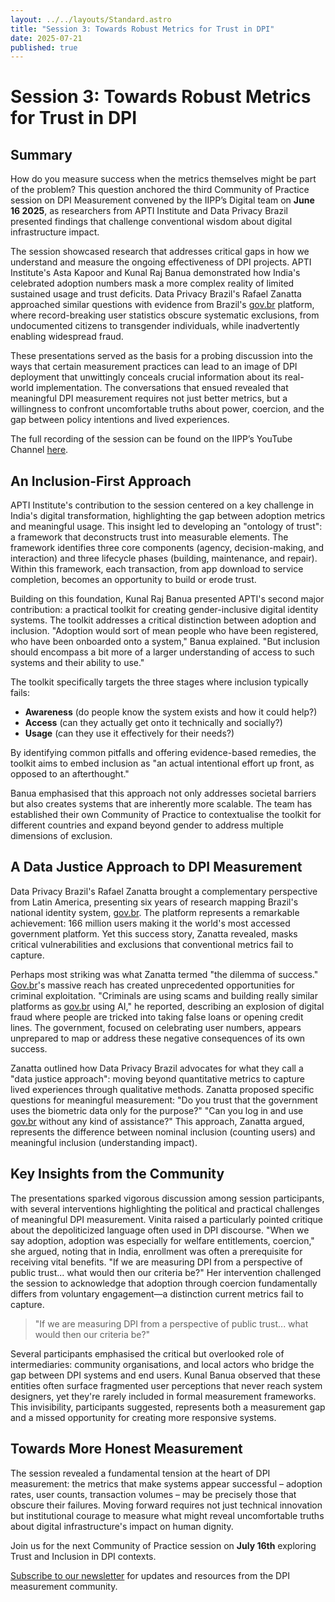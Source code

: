 ```yaml
---
layout: ../../layouts/Standard.astro
title: "Session 3: Towards Robust Metrics for Trust in DPI"
date: 2025-07-21
published: true
---
```

# Session 3: Towards Robust Metrics for Trust in DPI  

## Summary

How do you measure success when the metrics themselves might be part of the problem? This question anchored the third Community of Practice session on DPI Measurement convened by the IIPP’s Digital team on **June 16 2025**, as researchers from APTI Institute and Data Privacy Brazil presented findings that challenge conventional wisdom about digital infrastructure impact.  
  
The session showcased research that addresses critical gaps in how we understand and measure the ongoing effectiveness of DPI projects. APTI Institute's Asta Kapoor and Kunal Raj Banua demonstrated how India's celebrated adoption numbers mask a more complex reality of limited sustained usage and trust deficits. Data Privacy Brazil's Rafael Zanatta approached similar questions with evidence from Brazil's [gov.br](http://gov.br) platform, where record-breaking user statistics obscure systematic exclusions, from undocumented citizens to transgender individuals, while inadvertently enabling widespread fraud.

These presentations served as the basis for a probing discussion into the ways that certain measurement practices can lead to an image of DPI deployment that unwittingly conceals crucial information about its real-world implementation. The conversations that ensued revealed that meaningful DPI measurement requires not just better metrics, but a willingness to confront uncomfortable truths about power, coercion, and the gap between policy intentions and lived experiences.

The full recording of the session can be found on the IIPP’s YouTube Channel [here](https://www.youtube.com/watch?v=mqt8Xw_gwY4&t=5s).

## An Inclusion-First Approach

APTI Institute's contribution to the session centered on a key challenge in India's digital transformation, highlighting the gap between adoption metrics and meaningful usage. This insight led to developing an "ontology of trust": a framework that deconstructs trust into measurable elements. The framework identifies three core components (agency, decision-making, and interaction) and three lifecycle phases (building, maintenance, and repair). Within this framework, each transaction, from app download to service completion, becomes an opportunity to build or erode trust.

Building on this foundation, Kunal Raj Banua presented APTI's second major contribution: a practical toolkit for creating gender-inclusive digital identity systems. The toolkit addresses a critical distinction between adoption and inclusion. "Adoption would sort of mean people who have been registered, who have been onboarded onto a system," Banua explained. "But inclusion should encompass a bit more of a larger understanding of access to such systems and their ability to use."

The toolkit specifically targets the three stages where inclusion typically fails:

*   **Awareness** (do people know the system exists and how it could help?)
*   **Access** (can they actually get onto it technically and socially?)
*   **Usage** (can they use it effectively for their needs?)  
    

By identifying common pitfalls and offering evidence-based remedies, the toolkit aims to embed inclusion as "an actual intentional effort up front, as opposed to an afterthought."

Banua emphasised that this approach not only addresses societal barriers but also creates systems that are inherently more scalable. The team has established their own Community of Practice to contextualise the toolkit for different countries and expand beyond gender to address multiple dimensions of exclusion.

## A Data Justice Approach to DPI Measurement

Data Privacy Brazil's Rafael Zanatta brought a complementary perspective from Latin America, presenting six years of research mapping Brazil's national identity system, [gov.br](http://gov.br). The platform represents a remarkable achievement: 166 million users making it the world's most accessed government platform. Yet this success story, Zanatta revealed, masks critical vulnerabilities and exclusions that conventional metrics fail to capture.

Perhaps most striking was what Zanatta termed "the dilemma of success." [Gov.br](http://Gov.br)'s massive reach has created unprecedented opportunities for criminal exploitation. "Criminals are using scams and building really similar platforms as [gov.br](http://gov.br) using AI," he reported, describing an explosion of digital fraud where people are tricked into taking false loans or opening credit lines. The government, focused on celebrating user numbers, appears unprepared to map or address these negative consequences of its own success.

Zanatta outlined how Data Privacy Brazil advocates for what they call a "data justice approach": moving beyond quantitative metrics to capture lived experiences through qualitative methods. Zanatta proposed specific questions for meaningful measurement: "Do you trust that the government uses the biometric data only for the purpose?" "Can you log in and use [gov.br](http://gov.br) without any kind of assistance?" This approach, Zanatta argued, represents the difference between nominal inclusion (counting users) and meaningful inclusion (understanding impact).

## Key Insights from the Community

The presentations sparked vigorous discussion among session participants, with several interventions highlighting the political and practical challenges of meaningful DPI measurement. Vinita raised a particularly pointed critique about the depoliticized language often used in DPI discourse. "When we say adoption, adoption was especially for welfare entitlements, coercion," she argued, noting that in India, enrollment was often a prerequisite for receiving vital benefits. "If we are measuring DPI from a perspective of public trust... what would then our criteria be?" Her intervention challenged the session to acknowledge that adoption through coercion fundamentally differs from voluntary engagement—a distinction current metrics fail to capture.

> "If we are measuring DPI from a perspective of public trust... what would then our criteria be?"

Several participants emphasised the critical but overlooked role of intermediaries: community organisations, and local actors who bridge the gap between DPI systems and end users. Kunal Banua observed that these entities often surface fragmented user perceptions that never reach system designers, yet they're rarely included in formal measurement frameworks. This invisibility, participants suggested, represents both a measurement gap and a missed opportunity for creating more responsive systems.

## Towards More Honest Measurement

The session revealed a fundamental tension at the heart of DPI measurement: the metrics that make systems appear successful – adoption rates, user counts, transaction volumes – may be precisely those that obscure their failures. Moving forward requires not just technical innovation but institutional courage to measure what might reveal uncomfortable truths about digital infrastructure's impact on human dignity.

Join us for the next Community of Practice session on **July 16th** exploring Trust and Inclusion in DPI contexts.

[Subscribe to our newsletter](https://docs.google.com/forms/d/e/1FAIpQLSef0ja9DQhV9uBpgSBILh0eNT152Y2nv_9DRGZNFqulZT09Eg/alreadyresponded) for updates and resources from the DPI measurement community.